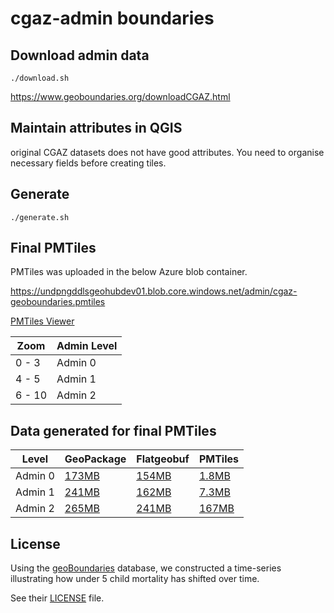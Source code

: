 # cgaz-admin boundaries

## Download admin data

```shell
./download.sh
```

https://www.geoboundaries.org/downloadCGAZ.html

## Maintain attributes in QGIS

original CGAZ datasets does not have good attributes. You need to organise necessary fields before creating tiles.

## Generate

```shell
./generate.sh
```

## Final PMTiles

PMTiles was uploaded in the below Azure blob container.

https://undpngddlsgeohubdev01.blob.core.windows.net/admin/cgaz-geoboundaries.pmtiles

[PMTiles Viewer](https://protomaps.github.io/PMTiles/?url=https://undpngddlsgeohubdev01.blob.core.windows.net/admin/cgaz-geoboundaries.pmtiles)

| Zoom | Admin Level|
|---|---|
| 0 - 3 | Admin 0 |
| 4 - 5 | Admin 1 |
| 6 - 10 | Admin 2 |

## Data generated for final PMTiles

| Level | GeoPackage | Flatgeobuf | PMTiles |
|---|---|---|---|
|Admin 0|[173MB](https://undpngddlsgeohubdev01.blob.core.windows.net/admin/cgaz/geoBoundariesCGAZ_ADM0.gpkg)|[154MB](https://undpngddlsgeohubdev01.blob.core.windows.net/admin/cgaz/geoBoundariesCGAZ_ADM0.fgb)|[1.8MB](https://undpngddlsgeohubdev01.blob.core.windows.net/admin/cgaz/ADM0.pmtiles)|
|Admin 1|[241MB](https://undpngddlsgeohubdev01.blob.core.windows.net/admin/cgaz/geoBoundariesCGAZ_ADM1.gpkg)|[162MB](https://undpngddlsgeohubdev01.blob.core.windows.net/admin/cgaz/geoBoundariesCGAZ_ADM1.fgb)|[7.3MB](https://undpngddlsgeohubdev01.blob.core.windows.net/admin/cgaz/ADM1.pmtiles)|
|Admin 2|[265MB](https://undpngddlsgeohubdev01.blob.core.windows.net/admin/cgaz/geoBoundariesCGAZ_ADM2.gpkg)|[241MB](https://undpngddlsgeohubdev01.blob.core.windows.net/admin/cgaz/geoBoundariesCGAZ_ADM2.fgb)|[167MB](https://undpngddlsgeohubdev01.blob.core.windows.net/admin/cgaz/ADM2.pmtiles)|

## License

Using the [geoBoundaries](https://www.geoboundaries.org) database, we constructed a time-series illustrating how under 5 child mortality has shifted over time.

See their [LICENSE](https://github.com/wmgeolab/geoBoundaries/blob/main/LICENSE) file.
